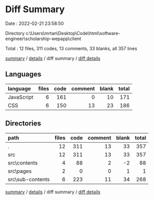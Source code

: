 # Diff Summary

Date : 2022-02-21 23:58:50

Directory c:\Users\mrtan\Desktop\Code\html\software-engineer\scholarship-wepapp\client

Total : 12 files,  311 codes, 13 comments, 33 blanks, all 357 lines

[summary](results.md) / [details](details.md) / diff summary / [diff details](diff-details.md)

## Languages
| language | files | code | comment | blank | total |
| :--- | ---: | ---: | ---: | ---: | ---: |
| JavaScript | 6 | 161 | 0 | 10 | 171 |
| CSS | 6 | 150 | 13 | 23 | 186 |

## Directories
| path | files | code | comment | blank | total |
| :--- | ---: | ---: | ---: | ---: | ---: |
| . | 12 | 311 | 13 | 33 | 357 |
| src | 12 | 311 | 13 | 33 | 357 |
| src\contents | 4 | 88 | 2 | -2 | 88 |
| src\pages | 2 | 0 | 0 | 1 | 1 |
| src\sub-contents | 6 | 223 | 11 | 34 | 268 |

[summary](results.md) / [details](details.md) / diff summary / [diff details](diff-details.md)
